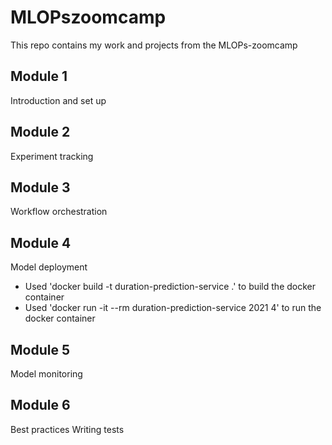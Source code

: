 # MLOPszoomcamp
This repo contains my work and projects from the MLOPs-zoomcamp

## Module 1
Introduction and set up

## Module 2
Experiment tracking

## Module 3
Workflow orchestration

## Module 4
Model deployment
- Used 'docker build -t duration-prediction-service .' to build the docker container
- Used 'docker run -it --rm duration-prediction-service 2021 4' to run the docker container

## Module 5
Model monitoring

## Module 6
Best practices
Writing tests
